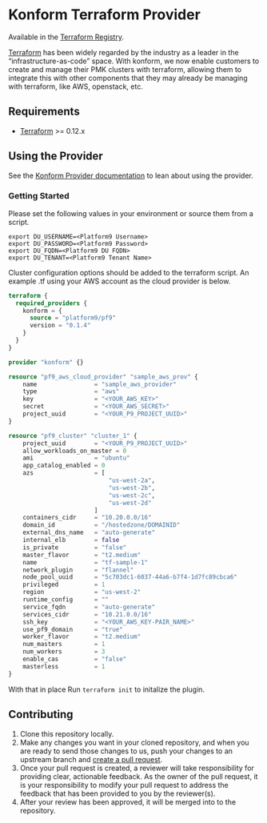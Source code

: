 # Konform Terraform Provider

Available in the [Terraform Registry](https://registry.terraform.io/providers/platform9/pf9/latest).

[Terraform](https://www.terraform.io/) has been widely regarded by the industry as a leader in the “infrastructure-as-code” space. With konform, we now enable customers to create and manage their PMK clusters with terraform, allowing them to integrate this with other components that they may already be managing with terraform, like AWS, openstack, etc.

## Requirements

- [Terraform](https://www.terraform.io/downloads.html) >= 0.12.x

## Using the Provider

See the [Konform Provider documentation](https://registry.terraform.io/providers/hashicorp/hcp/latest/docs) to lean about using the provider.

### Getting Started

Please set the following values in your environment or source them from a script.

```shell
export DU_USERNAME=<Platform9 Username>
export DU_PASSWORD=<Platform9 Password>
export DU_FQDN=<Platform9 DU FQDN>
export DU_TENANT=<Platform9 Tenant Name>
```

Cluster configuration options should be added to the terraform script. An example .tf using your AWS account as the cloud provider is below.

```terraform
terraform {
  required_providers {
    konform = {
      source = "platform9/pf9"
      version = "0.1.4"
    }
  }
}

provider "konform" {}

resource "pf9_aws_cloud_provider" "sample_aws_prov" {
    name                = "sample_aws_provider"
    type                = "aws"
    key                 = "<YOUR_AWS_KEY>"
    secret              = "<YOUR_AWS_SECRET>"
    project_uuid        = "<YOUR_P9_PROJECT_UUID>"
}

resource "pf9_cluster" "cluster_1" {
    project_uuid        = "<YOUR_P9_PROJECT_UUID>"
    allow_workloads_on_master = 0
    ami                 = "ubuntu"
    app_catalog_enabled = 0
    azs                 = [
                            "us-west-2a",
                            "us-west-2b",
                            "us-west-2c",
                            "us-west-2d"
                        ]
    containers_cidr     = "10.20.0.0/16"
    domain_id           = "/hostedzone/DOMAINID"
    external_dns_name   = "auto-generate"
    internal_elb        = false
    is_private          = "false"
    master_flavor       = "t2.medium"
    name                = "tf-sample-1"
    network_plugin      = "flannel"
    node_pool_uuid      = "5c703dc1-6037-44a6-b7f4-1d7fc89cbca6"
    privileged          = 1
    region              = "us-west-2"
    runtime_config      = ""
    service_fqdn        = "auto-generate"
    services_cidr       = "10.21.0.0/16"
    ssh_key             = "<YOUR_AWS_KEY-PAIR_NAME>"
    use_pf9_domain      = "true"
    worker_flavor       = "t2.medium"
    num_masters         = 1
    num_workers         = 3
    enable_cas          = "false"
    masterless          = 1
}
```

With that in place Run `terraform init` to initalize the plugin.

## Contributing

1. Clone this repository locally.
2. Make any changes you want in your cloned repository, and when you are ready to send those changes to us, push your changes to an upstream branch and [create a pull request](https://help.github.com/articles/creating-a-pull-request/).
3. Once your pull request is created, a reviewer will take responsibility for providing clear, actionable feedback. As the owner of the pull request, it is your responsibility to modify your pull request to address the feedback that has been provided to you by the reviewer(s).
4. After your review has been approved, it will be merged into to the repository.
